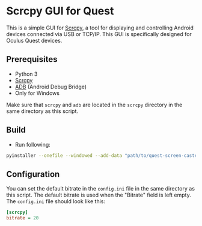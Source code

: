 # Scrcpy GUI for Quest

This is a simple GUI for [Scrcpy](https://github.com/Genymobile/scrcpy), a tool for displaying and controlling Android devices connected via USB or TCP/IP. This GUI is specifically designed for Oculus Quest devices.

## Prerequisites

- Python 3
- [Scrcpy](https://github.com/Genymobile/scrcpy)
- [ADB](https://developer.android.com/studio/command-line/adb) (Android Debug Bridge)
- Only for Windows

Make sure that `scrcpy` and `adb` are located in the `scrcpy` directory in the same directory as this script.

## Build
- Run following:
```bash
pyinstaller --onefile --windowed --add-data "path/to/quest-screen-caster/scrcpy;scrcpy" main.py --name screen-caster-quest
```


## Configuration

You can set the default bitrate in the `config.ini` file in the same directory as this script. The default bitrate is used when the "Bitrate" field is left empty. The `config.ini` file should look like this:

```ini
[scrcpy]
bitrate = 20
